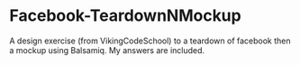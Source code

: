 # Facebook-TeardownNMockup
A design exercise (from VikingCodeSchool) to a teardown of facebook then a mockup using Balsamiq. My answers are included.

